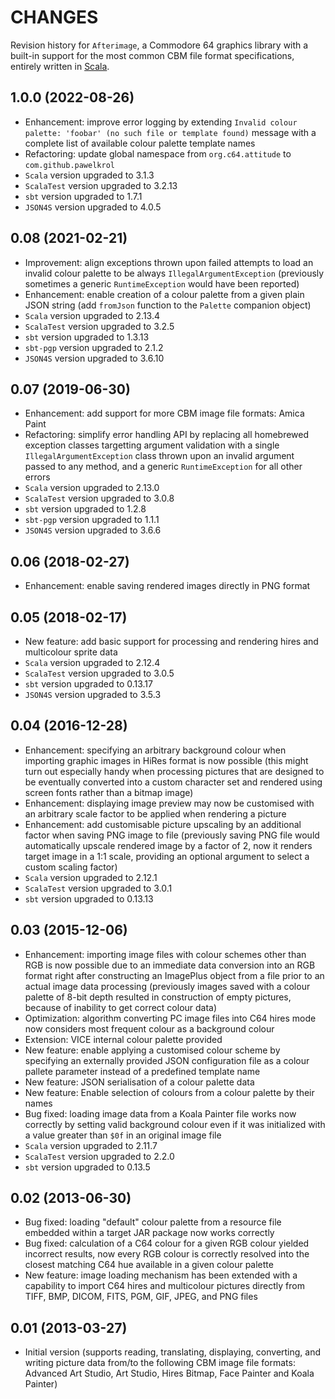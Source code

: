 CHANGES
=======

Revision history for `Afterimage`, a Commodore 64 graphics library with a built-in support for the most common CBM file format specifications, entirely written in [Scala](http://www.scala-lang.org/).

1.0.0 (2022-08-26)
------------------

* Enhancement: improve error logging by extending `Invalid colour palette: 'foobar' (no such file or template found)` message with a complete list of available colour palette template names
* Refactoring: update global namespace from `org.c64.attitude` to `com.github.pawelkrol`
* `Scala` version upgraded to 3.1.3
* `ScalaTest` version upgraded to 3.2.13
* `sbt` version upgraded to 1.7.1
* `JSON4S` version upgraded to 4.0.5

0.08 (2021-02-21)
-----------------

* Improvement: align exceptions thrown upon failed attempts to load an invalid colour palette to be always `IllegalArgumentException` (previously sometimes a generic `RuntimeException` would have been reported)
* Enhancement: enable creation of a colour palette from a given plain JSON string (add `fromJson` function to the `Palette` companion object)
* `Scala` version upgraded to 2.13.4
* `ScalaTest` version upgraded to 3.2.5
* `sbt` version upgraded to 1.3.13
* `sbt-pgp` version upgraded to 2.1.2
* `JSON4S` version upgraded to 3.6.10

0.07 (2019-06-30)
-----------------

* Enhancement: add support for more CBM image file formats: Amica Paint
* Refactoring: simplify error handling API by replacing all homebrewed exception classes targetting argument validation with a single `IllegalArgumentException` class thrown upon an invalid argument passed to any method, and a generic `RuntimeException` for all other errors
* `Scala` version upgraded to 2.13.0
* `ScalaTest` version upgraded to 3.0.8
* `sbt` version upgraded to 1.2.8
* `sbt-pgp` version upgraded to 1.1.1
* `JSON4S` version upgraded to 3.6.6

0.06 (2018-02-27)
-----------------

* Enhancement: enable saving rendered images directly in PNG format

0.05 (2018-02-17)
-----------------

* New feature: add basic support for processing and rendering hires and multicolour sprite data
* `Scala` version upgraded to 2.12.4
* `ScalaTest` version upgraded to 3.0.5
* `sbt` version upgraded to 0.13.17
* `JSON4S` version upgraded to 3.5.3

0.04 (2016-12-28)
-----------------

* Enhancement: specifying an arbitrary background colour when importing graphic images in HiRes format is now possible (this might turn out especially handy when processing pictures that are designed to be eventually converted into a custom character set and rendered using screen fonts rather than a bitmap image)
* Enhancement: displaying image preview may now be customised with an arbitrary scale factor to be applied when rendering a picture
* Enhancement: add customisable picture upscaling by an additional factor when saving PNG image to file (previously saving PNG file would automatically upscale rendered image by a factor of 2, now it renders target image in a 1:1 scale, providing an optional argument to select a custom scaling factor)
* `Scala` version upgraded to 2.12.1
* `ScalaTest` version upgraded to 3.0.1
* `sbt` version upgraded to 0.13.13

0.03 (2015-12-06)
-----------------

* Enhancement: importing image files with colour schemes other than RGB is now possible due to an immediate data conversion into an RGB format right after constructing an ImagePlus object from a file prior to an actual image data processing (previously images saved with a colour palette of 8-bit depth resulted in construction of empty pictures, because of inability to get correct colour data)
* Optimization: algorithm converting PC image files into C64 hires mode now considers most frequent colour as a background colour
* Extension: VICE internal colour palette provided
* New feature: enable applying a customised colour scheme by specifying an externally provided JSON configuration file as a colour pallete parameter instead of a predefined template name
* New feature: JSON serialisation of a colour palette data
* New feature: Enable selection of colours from a colour palette by their names
* Bug fixed: loading image data from a Koala Painter file works now correctly by setting valid background colour even if it was initialized with a value greater than `$0f` in an original image file
* `Scala` version upgraded to 2.11.7
* `ScalaTest` version upgraded to 2.2.0
* `sbt` version upgraded to 0.13.5

0.02 (2013-06-30)
-----------------

* Bug fixed: loading "default" colour palette from a resource file embedded within a target JAR package now works correctly
* Bug fixed: calculation of a C64 colour for a given RGB colour yielded incorrect results, now every RGB colour is correctly resolved into the closest matching C64 hue available in a given colour palette
* New feature: image loading mechanism has been extended with a capability to import C64 hires and multicolour pictures directly from TIFF, BMP, DICOM, FITS, PGM, GIF, JPEG, and PNG files

0.01 (2013-03-27)
-----------------

* Initial version (supports reading, translating, displaying, converting, and writing picture data from/to the following CBM image file formats: Advanced Art Studio, Art Studio, Hires Bitmap, Face Painter and Koala Painter)
